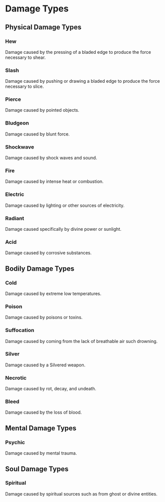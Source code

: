 # Damage Types

## Physical Damage Types

### Hew

Damage caused by the pressing of a bladed edge to produce the force necessary to shear.

### Slash

Damage caused by pushing or drawing a bladed edge to produce the force necessary to slice.

### Pierce

Damage caused by pointed objects.

### Bludgeon

Damage caused by blunt force.

### Shockwave

Damage caused by shock waves and sound.

### Fire

Damage caused by intense heat or combustion.

### Electric

Damage caused by lighting or other sources of electricity.

### Radiant

Damage caused specifically by divine power or sunlight.

### Acid

Damage caused by corrosive substances.

## Bodily Damage Types

### Cold

Damage caused by extreme low temperatures.

### Poison

Damage caused by poisons or toxins.

### Suffocation

Damage caused by coming from the lack of breathable air such drowning.

### Silver

Damage caused by a Silvered weapon.

### Necrotic

Damage caused by rot, decay, and undeath.

### Bleed

Damage caused by the loss of blood.

## Mental Damage Types

### Psychic

Damage caused by mental trauma.

## Soul Damage Types

### Spiritual

Damage caused by spiritual sources such as from ghost or divine entities.
